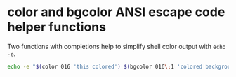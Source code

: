 # color and bgcolor ANSI escape code helper functions

Two functions with completions help to simplify shell color output with `echo -e`.

```sh
echo -e "$(color 016 'this colored') $(bgcolor 016\;1 'colored background')"
```
